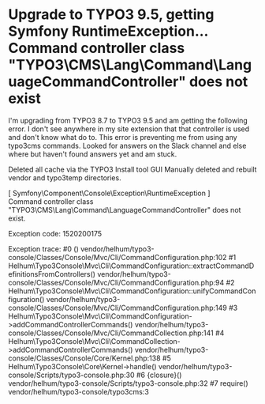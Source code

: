 
# Upgrade to TYPO3 9.5, getting Symfony RuntimeException... Command controller class "TYPO3\CMS\Lang\Command\LanguageCommandController" does not exist

I'm upgrading from TYPO3 8.7 to TYPO3 9.5 and am getting the following error. I don't see anywhere in my site extension that that controller is used and don't know what do to. This error is preventing me from using any typo3cms commands. Looked for answers on the Slack channel and else where but haven't found answers yet and am stuck.

Deleted all cache via the TYPO3 Install tool GUI
Manually deleted and rebuilt vendor and typo3temp directories.

[ Symfony\Component\Console\Exception\RuntimeException ]                                     
  Command controller class "TYPO3\CMS\Lang\Command\LanguageCommandController" does not exist.  
                                                                                               

Exception code: 1520200175

Exception trace:
#0 ()
   vendor/helhum/typo3-console/Classes/Console/Mvc/Cli/CommandConfiguration.php:102
#1 Helhum\Typo3Console\Mvc\Cli\CommandConfiguration::extractCommandDefinitionsFromControllers()
   vendor/helhum/typo3-console/Classes/Console/Mvc/Cli/CommandConfiguration.php:94
#2 Helhum\Typo3Console\Mvc\Cli\CommandConfiguration::unifyCommandConfiguration()
   vendor/helhum/typo3-console/Classes/Console/Mvc/Cli/CommandConfiguration.php:149
#3 Helhum\Typo3Console\Mvc\Cli\CommandConfiguration->addCommandControllerCommands()
   vendor/helhum/typo3-console/Classes/Console/Mvc/Cli/CommandCollection.php:141
#4 Helhum\Typo3Console\Mvc\Cli\CommandCollection->addCommandControllerCommands()
   vendor/helhum/typo3-console/Classes/Console/Core/Kernel.php:138
#5 Helhum\Typo3Console\Core\Kernel->handle()
   vendor/helhum/typo3-console/Scripts/typo3-console.php:30
#6 {closure}()
   vendor/helhum/typo3-console/Scripts/typo3-console.php:32
#7 require()
   vendor/helhum/typo3-console/typo3cms:3


        